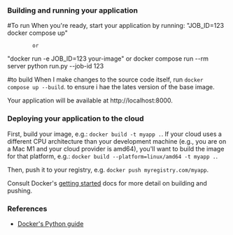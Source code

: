 ### Building and running your application

#To run 
When you're ready, start your application by running:
"JOB_ID=123 docker compose up"

            or

"docker run -e JOB_ID=123 your-image"
            or
docker compose run --rm server python run.py --job-id 123

#to build When I make changes to the source code itself, run
`docker compose up --build`.
to ensure i hae the lates version of the base image.

Your application will be available at http://localhost:8000.

### Deploying your application to the cloud

First, build your image, e.g.: `docker build -t myapp .`.
If your cloud uses a different CPU architecture than your development
machine (e.g., you are on a Mac M1 and your cloud provider is amd64),
you'll want to build the image for that platform, e.g.:
`docker build --platform=linux/amd64 -t myapp .`.

Then, push it to your registry, e.g. `docker push myregistry.com/myapp`.

Consult Docker's [getting started](https://docs.docker.com/go/get-started-sharing/)
docs for more detail on building and pushing.

### References
* [Docker's Python guide](https://docs.docker.com/language/python/)